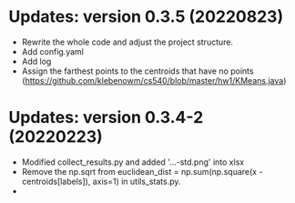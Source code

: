 
# Updates: version 0.3.5 (20220823)
- Rewrite the whole code and adjust the project structure.  
- Add config.yaml
- Add log
- Assign the farthest points to the centroids that have no points (https://github.com/klebenowm/cs540/blob/master/hw1/KMeans.java)

# Updates: version 0.3.4-2 (20220223)
- Modified collect_results.py and added '...-std.png' into xlsx  
- Remove the np.sqrt from euclidean_dist = np.sum(np.square(x - centroids[labels]), axis=1) in utils_stats.py.
- 